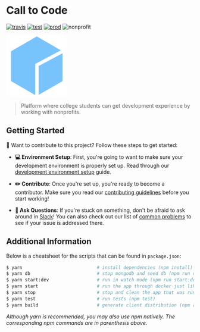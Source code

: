 # Call to Code

[![travis][travis]][travis-url]
[![test][test]][test-url]
[![prod][prod]][prod-url]
![nonprofit][nonprofit]

![logo][logo]

> Platform where college students can get development experience by working with nonprofits.

## Getting Started

👋 Want to contribute to this project? Follow these steps to get started:

- **💻 Environment Setup**: First, you're going to want to make sure your development environment is properly set up. Read through our [development environment setup](docs/DEVELOPER.md) guide.

- **✏️ Contribute**: Once you're set up, you're ready to become a contributor. Make sure you read our [contributing guidelines](docs/CONTRIBUTING.md) before you start working!

- **🙋 Ask Questions**: If you're stuck on something, don't be afraid to ask around in [Slack](http://join-our-slack.code4socialgood.org/)! You can also check out our list of [common problems](docs/PROBLEMS.md) to see if your issue is addressed there.

## Additional Information

Below is a cheatsheet for the scripts that can be found in `package.json`:

```bash
$ yarn                            # install dependencies (npm install)
$ yarn db                         # stop mongodb and seed db (npm run db)
$ yarn start:dev                  # run in watch mode (npm run start:dev)
$ yarn start                      # run the app through docker just like the test environment (npm start)
$ yarn stop                       # stop and clean the app that was running through docker (npm stop)
$ yarn test                       # run tests (npm test)
$ yarn build                      # generate client distribution (npm run build)
```
*Although yarn is recommended, you may also use npm natively. The corresponding npm commands are in parenthesis above.*

[travis]: https://travis-ci.org/CodeForSocialGood/calltocode.org.svg
[travis-url]: https://travis-ci.org/CodeForSocialGood/calltocode.org

[test]: https://img.shields.io/badge/test-test.calltocode.org-orange.svg
[test-url]: http://test.calltocode.org/

[prod]: https://img.shields.io/badge/prod-calltocode.org-orange.svg
[prod-url]: http://calltocode.org/

[nonprofit]: https://img.shields.io/badge/project-nonprofit-ff69b4.svg

[logo]: /docs/media/logo.png
